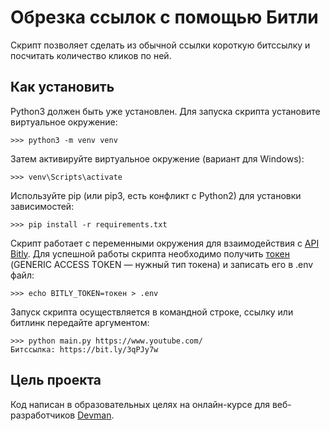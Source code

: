 # Обрезка ссылок с помощью Битли
Скрипт позволяет сделать из обычной ссылки короткую битссылку и посчитать количество кликов по ней. 

## Как установить  
Python3 должен быть уже установлен. Для запуска скрипта установите виртуальное окружение: 

    >>> python3 -m venv venv
    
Затем активируйте виртуальное окружение (вариант для Windows): 

    >>> venv\Scripts\activate 
    
Используйте pip (или pip3, есть конфликт с Python2) для установки зависимостей:
    
    >>> pip install -r requirements.txt

Скрипт работает с переменными окружения для взаимодействия с [API Bitly](https://dev.bitly.com/). Для успешной работы скрипта необходимо получить [токен](https://bitly.com/a/oauth_apps) (GENERIC ACCESS TOKEN — нужный тип токена) и записать его в .env файл: 


    >>> echo BITLY_TOKEN=токен > .env

Запуск скрипта осуществляется в командной строке, ссылку или битлинк передайте аргументом:
    
    >>> python main.py https://www.youtube.com/
    Битссылка: https://bit.ly/3qPJy7w

## Цель проекта
Код написан в образовательных целях на онлайн-курсе для веб-разработчиков [Devman](https://dvmn.org/modules/). 
